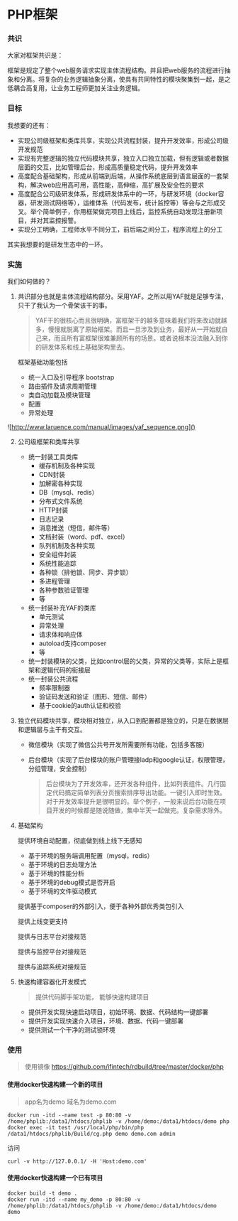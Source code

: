# PHP框架

### 共识

大家对框架共识是：

框架是规定了整个web服务请求实现主体流程结构。并且把web服务的流程进行抽象和分离。将复杂的业务逻辑抽象分离，使具有共同特性的模块聚集到一起，是之低耦合高复用，让业务工程师更加关注业务逻辑。



### 目标

我想要的还有：

- 实现公司级框架和类库共享，实现公共流程封装，提升开发效率，形成公司级开发规范
- 实现有完整逻辑的独立代码模块共享，独立入口独立加载，但有逻辑或者数据层面的交互，比如管理后台，形成高质量稳定代码，提升开发效率
- 高度配合基础架构，形成从前端到后端，从操作系统底层到语言层面的一套架构，解决web应用高可用，高性能，高伸缩，高扩展及安全性的要求
- 高度配合公司级研发体系，形成研发体系中的一环，与研发环境（docker容器，研发测试网络等），运维体系（代码发布，统计监控等）等会与之形成交叉。举个简单例子，你用框架做完项目上线后，监控系统自动发现注册新项目，并对其监控报警。
- 实现分工明确，工程师水平不同分工，前后端之间分工，程序流程上的分工

其实我想要的是研发生态中的一环。



### 实施

我们如何做的？

1. 共识部分也就是主体流程结构部分。采用YAF。之所以用YAF就是足够专注，只干了我认为一个骨架该干的事。

   > YAF干的很核心而且很明确，富框架干的越多意味着我们将来改动就越多，慢慢就脱离了原始框架。而且一旦涉及到业务，最好从一开始就自己来，而且所有富框架很难兼顾所有的场景。或者说根本没法融入到你的研发体系和线上基础架构里去。

   框架基础功能包括

   - 统一入口及引导程序 bootstrap
   - 路由插件及请求周期管理
   - 类自动加载及模块管理
   - 配置
   - 异常处理

![http://www.laruence.com/manual/images/yaf_sequence.png]()

2. 公司级框架和类库共享
   - 统一封装工具类库
     - 缓存机制及各种实现
     - CDN封装
     - 加解密各种实现
     - DB（mysql、redis）
     - 分布式文件系统
     - HTTP封装
     - 日志记录
     - 消息推送（短信，邮件等）
     - 文档封装（word、pdf、excel）
     - 队列机制及各种实现
     - 安全组件封装
     - 系统性能追踪
     - 各种锁（排他锁、同步、异步锁）
     - 多进程管理
     - 各种参数验证管理
     - 等
   - 统一封装补充YAF的类库
     - 单元测试
     - 异常处理
     - 请求体和响应体
     - autoload支持composer
     - 等
   - 统一封装模块的父类，比如control层的父类，异常的父类等，实际上是框架和逻辑代码的衔接层
   - 统一封装公共流程
     - 频率限制器
     - 验证码发送和验证（图形、短信、邮件）
     - 基于cookie的auth认证和校验


3. 独立代码模块共享，模块相对独立，从入口到配置都是独立的，只是在数据层和逻辑层与主干有交互。

   - 微信模块（实现了微信公共号开发所需要所有功能，包括多客服）

   - 后台模块（实现了后台模块的账户管理接ladp和google认证，权限管理，分组管理，安全控制）

     > 后台模块为了开发效率，还开发各种组件，比如列表组件。几行固定代码搞定简单列表分页搜索排序导出功能。一键引入即时生效。对于开发效率提升是很明显的。举个例子，一般来说后台功能在项目开发的时候都是随说随做，集中半天一起做完。复杂需求除外。

4. 基础架构

   提供环境自动配置，彻底做到线上线下无感知

   - 基于环境的服务端调用配置（mysql，redis）
   - 基于环境的日志处理方法
   - 基于环境的性能分析
   - 基于环境的debug模式是否开启
   - 基于环境的文件驱动模式

   提供基于composer的外部引入，便于各种外部优秀类包引入

   提供上线变更支持

   提供与日志平台对接规范

   提供与监控平台对接规范

   提供与追踪系统对接规范

5. 快速构建容器化开发模式

   > 提供代码脚手架功能， 能够快速构建项目

   - 提供开发实现快速启动项目，初始环境、数据、代码结构一键部署
   - 提供开发实现快速介入项目，环境、数据、代码一键部署
   - 提供测试一个干净的测试锁环境



### 使用

> 使用镜像 https://github.com/ifintech/rdbuild/tree/master/docker/php

#### 使用docker快速构建一个新的项目

> app名为demo 域名为demo.com

```shell
docker run -itd --name test -p 80:80 -v /home/phplib:/data1/htdocs/phplib -v /home/demo:/data1/htdocs/demo php
docker exec -it test /usr/local/php/bin/php /data1/htdocs/phplib/Build/cg.php demo demo.com admin
```

访问

```shell
curl -v http://127.0.0.1/ -H 'Host:demo.com'
```

#### 使用docker快速构建一个已有项目


```shell
docker build -t demo .
docker run -itd --name my_demo -p 80:80 -v /home/phplib:/data1/htdocs/phplib -v /home/demo:/data1/htdocs/demo demo
```

